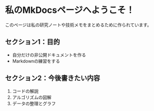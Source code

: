 # 私のMkDocsページへようこそ！

このページは私の研究ノートや技術メモをまとめるために作られています。

## セクション1：目的
- 自分だけの非公開ドキュメントを作る
- Markdownの練習をする

## セクション2：今後書きたい内容
1. コードの解説
2. アルゴリズムの図解
3. データの整理とグラフ

